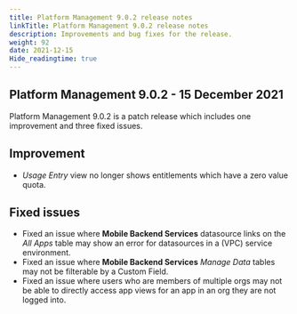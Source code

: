 ```yaml
---
title: Platform Management 9.0.2 release notes
linkTitle: Platform Management 9.0.2 release notes
description: Improvements and bug fixes for the release.
weight: 92
date: 2021-12-15
Hide_readingtime: true
---
```


## Platform Management 9.0.2 - 15 December 2021

Platform Management 9.0.2 is a patch release which includes one improvement and three fixed issues.

## Improvement

* _Usage Entry_ view no longer shows entitlements which have a zero value quota.

## Fixed issues

* Fixed an issue where **Mobile Backend Services** datasource links on the _All Apps_ table may show an error for datasources in a (VPC) service environment.
* Fixed an issue where **Mobile Backend Services** _Manage Data_ tables may not be filterable by a Custom Field.
* Fixed an issue where users who are members of multiple orgs may not be able to directly access app views for an app in an org they are not logged into.
